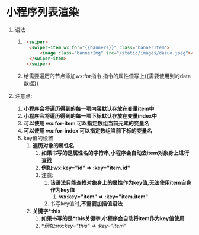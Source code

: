 # 小程序列表渲染

1. 语法

   1. ```html
       <swiper>    
       	<swiper-item wx:for="{{banners}}" class="bannerItem">         
       		<image class="bannerImg" src="/static/images/dazuo.jpeg"></image>    
       	</swiper-item>
       </swiper>
      ```

   2. 给需要遍历的节点添加wx:for指令,指令的属性值写上{{需要使用到的data数据}}

2. 注意点:

   1. **小程序会将遍历得到的每一项内容默认存放在变量item中**
   2. **小程序会将遍历得到的每一项下标默认存放在变量index中**
   3. **可以使用 wx:for-item 可以指定数组当前元素的变量名**
   4. **可以使用 wx:for-index 可以指定数组当前下标的变量名**
   5. key值的设置
      1. **遍历对象的属性名**
         1. **如果书写的是属性名的字符串,小程序会自动去item对象身上进行查找**
         2. **例如:wx:key="id" => :key="item.id"**
         3. 注意:
            1. **该语法只能查找对象身上的属性作为key值,无法使用item自身作为key值**
               1. **wx:key="item" => :key="item.item"**
            2. 书写key值时,**不需要加插值语法**
      2. **关键字*this**
         1. **如果书写的是*this关键字,小程序会自动将item作为key值使用**
         2. **例如:wx:key="*this" => :key="item"**


